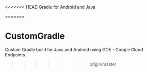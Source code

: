 <<<<<<< HEAD
Gradle for Android and Java


=======
# CustomGradle
Custom Gradle build for Java and Android using GCE - Google Cloud Endpoints. 
>>>>>>> origin/master
